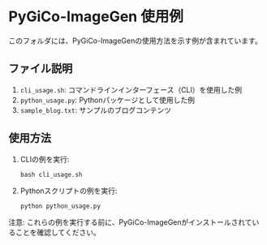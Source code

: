 # PyGiCo-ImageGen 使用例

このフォルダには、PyGiCo-ImageGenの使用方法を示す例が含まれています。

## ファイル説明

1. `cli_usage.sh`: コマンドラインインターフェース（CLI）を使用した例
2. `python_usage.py`: Pythonパッケージとして使用した例
3. `sample_blog.txt`: サンプルのブログコンテンツ

## 使用方法

1. CLIの例を実行:
   ```
   bash cli_usage.sh
   ```

2. Pythonスクリプトの例を実行:
   ```
   python python_usage.py
   ```

注意: これらの例を実行する前に、PyGiCo-ImageGenがインストールされていることを確認してください。
